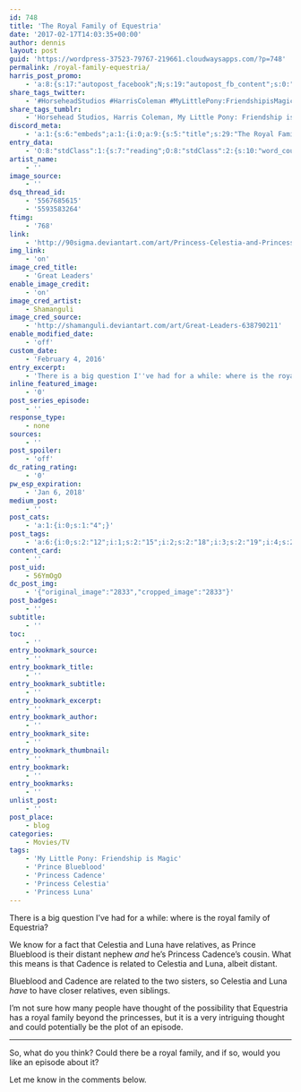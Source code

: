 ```yaml
---
id: 748
title: 'The Royal Family of Equestria'
date: '2017-02-17T14:03:35+00:00'
author: dennis
layout: post
guid: 'https://wordpress-37523-79767-219661.cloudwaysapps.com/?p=748'
permalink: /royal-family-equestria/
harris_post_promo:
    - 'a:8:{s:17:"autopost_facebook";N;s:19:"autopost_fb_content";s:0:"";s:16:"autopost_twitter";N;s:19:"autopost_tw_content";s:0:"";s:15:"autopost_tumblr";N;s:19:"autopost_tu_content";s:0:"";s:16:"autopost_discord";N;s:19:"autopost_di_content";s:0:"";}'
share_tags_twitter:
    - '#HorseheadStudios #HarrisColeman #MyLittlePony:FriendshipisMagic #PrinceBlueblood #PrincessCadence #PrincessCelestia #PrincessLuna'
share_tags_tumblr:
    - 'Horsehead Studios, Harris Coleman, My Little Pony: Friendship is Magic, Prince Blueblood, Princess Cadence, Princess Celestia, Princess Luna'
discord_meta:
    - 'a:1:{s:6:"embeds";a:1:{i:0;a:9:{s:5:"title";s:29:"The Royal Family of Equestria";s:4:"type";s:4:"rich";s:5:"color";i:0;s:11:"description";s:851:"[nl]There is a big question I''ve had for a while: where is the royal family of Equestria?[nl][nl][nl][nl]We know for a fact that Celestia and Luna have relatives, as Prince Blueblood is their distant nephew and he''s Princess Cadence''s cousin. What this means is that Cadence is related to Celestia and Luna, albeit distant.[nl][nl][nl][nl][nl][nl]**Topics:** [#Movies/TV](https://wolfheartstudios-022022.local/topic/entertainment/movies-tv/) [#My Little Pony: Friendship is Magic](https://wolfheartstudios-022022.local/tag/mlpfim/) [#Prince Blueblood](https://wolfheartstudios-022022.local/tag/prince-blueblood/) [#Princess Cadence](https://wolfheartstudios-022022.local/tag/princess-cadence/) [#Princess Celestia](https://wolfheartstudios-022022.local/tag/princess-celestia/) [#Princess Luna](https://wolfheartstudios-022022.local/tag/princess-luna/)";s:3:"url";s:25:"https://wolfhe.art/lq2TNL";s:9:"timestamp";s:25:"2017-02-17T14:03:35-06:00";s:6:"footer";a:2:{s:4:"text";s:17:"Wolfheart Studios";s:8:"icon_url";s:39:"https://cdn.horsehead.tv/32x32/logo.png";}s:6:"author";a:2:{s:4:"name";s:25:"Dennis Abernathy Harrison";s:8:"icon_url";s:81:"https://secure.gravatar.com/avatar/46bd34a2a271159557a75f870d29d02d?s=32&d=mm&r=g";}s:5:"image";a:1:{s:3:"url";s:74:"https://wolfheartstudios-022022.local/wp-includes/images/media/default.png";}}}}'
entry_data:
    - 'O:8:"stdClass":1:{s:7:"reading";O:8:"stdClass":2:{s:10:"word_count";i:138;s:12:"reading_time";i:0;}}'
artist_name:
    - ''
image_source:
    - ''
dsq_thread_id:
    - '5567685615'
    - '5593583264'
ftimg:
    - '768'
link:
    - 'http://90sigma.deviantart.com/art/Princess-Celestia-and-Princess-Luna-Interrupted-337161353'
img_link:
    - 'on'
image_cred_title:
    - 'Great Leaders'
enable_image_credit:
    - 'on'
image_cred_artist:
    - Shamanguli
image_cred_source:
    - 'http://shamanguli.deviantart.com/art/Great-Leaders-638790211'
enable_modified_date:
    - 'off'
custom_date:
    - 'February 4, 2016'
entry_excerpt:
    - 'There is a big question I''ve had for a while: where is the royal family of Equestria?<br/>We know for a fact that Celestia and Luna have relatives, as Prince Blueblood is their distant nephew and he''s Princess Cadence''s cousin. What this means is that Cadence is related to Celestia and Luna, albeit distant.'
inline_featured_image:
    - '0'
post_series_episode:
    - ''
response_type:
    - none
sources:
    - ''
post_spoiler:
    - 'off'
dc_rating_rating:
    - '0'
pw_esp_expiration:
    - 'Jan 6, 2018'
medium_post:
    - ''
post_cats:
    - 'a:1:{i:0;s:1:"4";}'
post_tags:
    - 'a:6:{i:0;s:2:"12";i:1;s:2:"15";i:2;s:2:"18";i:3;s:2:"19";i:4;s:2:"20";i:5;s:2:"21";}'
content_card:
    - ''
post_uid:
    - 56YmOgO
dc_post_img:
    - '{"original_image":"2833","cropped_image":"2833"}'
post_badges:
    - ''
subtitle:
    - ''
toc:
    - ''
entry_bookmark_source:
    - ''
entry_bookmark_title:
    - ''
entry_bookmark_subtitle:
    - ''
entry_bookmark_excerpt:
    - ''
entry_bookmark_author:
    - ''
entry_bookmark_site:
    - ''
entry_bookmark_thumbnail:
    - ''
entry_bookmark:
    - ''
entry_bookmarks:
    - ''
unlist_post:
    - ''
post_place:
    - blog
categories:
    - Movies/TV
tags:
    - 'My Little Pony: Friendship is Magic'
    - 'Prince Blueblood'
    - 'Princess Cadence'
    - 'Princess Celestia'
    - 'Princess Luna'
---
```


There is a big question I’ve had for a while: where is the royal family of Equestria?

We know for a fact that Celestia and Luna have relatives, as Prince Blueblood is their distant nephew *and* he’s Princess Cadence’s cousin. What this means is that Cadence is related to Celestia and Luna, albeit distant.

Blueblood and Cadence are related to the two sisters, so Celestia and Luna *have* to have closer relatives, even siblings.

I’m not sure how many people have thought of the possibility that Equestria has a royal family beyond the princesses, but it is a very intriguing thought and could potentially be the plot of an episode.

- - - - - -

So, what do you think? Could there be a royal family, and if so, would you like an episode about it?

Let me know in the comments below.